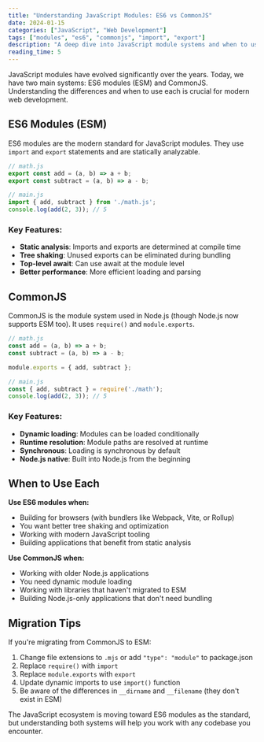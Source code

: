 ```yaml
---
title: "Understanding JavaScript Modules: ES6 vs CommonJS"
date: 2024-01-15
categories: ["JavaScript", "Web Development"]
tags: ["modules", "es6", "commonjs", "import", "export"]
description: "A deep dive into JavaScript module systems and when to use each approach."
reading_time: 5
---
```


JavaScript modules have evolved significantly over the years. Today, we have two main systems: ES6 modules (ESM) and CommonJS. Understanding the differences and when to use each is crucial for modern web development.

## ES6 Modules (ESM)

ES6 modules are the modern standard for JavaScript modules. They use `import` and `export` statements and are statically analyzable.

```javascript
// math.js
export const add = (a, b) => a + b;
export const subtract = (a, b) => a - b;

// main.js
import { add, subtract } from './math.js';
console.log(add(2, 3)); // 5
```

### Key Features:
- **Static analysis**: Imports and exports are determined at compile time
- **Tree shaking**: Unused exports can be eliminated during bundling
- **Top-level await**: Can use await at the module level
- **Better performance**: More efficient loading and parsing

## CommonJS

CommonJS is the module system used in Node.js (though Node.js now supports ESM too). It uses `require()` and `module.exports`.

```javascript
// math.js
const add = (a, b) => a + b;
const subtract = (a, b) => a - b;

module.exports = { add, subtract };

// main.js
const { add, subtract } = require('./math');
console.log(add(2, 3)); // 5
```

### Key Features:
- **Dynamic loading**: Modules can be loaded conditionally
- **Runtime resolution**: Module paths are resolved at runtime
- **Synchronous**: Loading is synchronous by default
- **Node.js native**: Built into Node.js from the beginning

## When to Use Each

**Use ES6 modules when:**
- Building for browsers (with bundlers like Webpack, Vite, or Rollup)
- You want better tree shaking and optimization
- Working with modern JavaScript tooling
- Building applications that benefit from static analysis

**Use CommonJS when:**
- Working with older Node.js applications
- You need dynamic module loading
- Working with libraries that haven't migrated to ESM
- Building Node.js-only applications that don't need bundling

## Migration Tips

If you're migrating from CommonJS to ESM:

1. Change file extensions to `.mjs` or add `"type": "module"` to package.json
2. Replace `require()` with `import`
3. Replace `module.exports` with `export`
4. Update dynamic imports to use `import()` function
5. Be aware of the differences in `__dirname` and `__filename` (they don't exist in ESM)

The JavaScript ecosystem is moving toward ES6 modules as the standard, but understanding both systems will help you work with any codebase you encounter.
